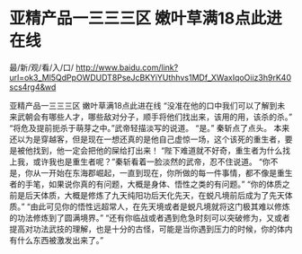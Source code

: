 # 亚精产品一三三三区 嫩叶草满18点此进在线

最/新/观/看/入/口/ http://www.baidu.com/link?url=ok3_Ml5QdPpOWDUDT8PseJcBKYiYUthhvs1MDf_XWaxIqoOiiz3h9rK40scs4rg4&wd


亚精产品一三三三区 嫩叶草满18点此进在线
 “没准在他的口中我们可以了解到未来武朝会有哪些人才，哪些敌对分子，顺手将他们找出来，该用的用，该杀的杀。”
    “将危及提前扼杀于萌芽之中。”武帝轻描淡写的说道。
    “是。”
    秦斩点了点头。
    本来还以为是穿越客，但是现在一想还真的是他自己虚惊一场，这个该死的重生者，要是被他找到，他一定会把他的屎给打出来！
    “陛下难道就不好奇，重生者为什么找上我，或许我也是重生者呢？”秦斩看着一脸淡然的武帝，忍不住说道。
    “你不是，你从一开始在东海郡崛起，一直到现在，你所做的每一件事情，都不像是重生者的手笔，如果说你真的有问题，大概是身体、悟性之类的有问题。”
    “你的体质之前是后天体质，大概是修炼了九天纯阳功后天化先天，在蜕凡境前后成为了先天体质。”
    “由此可见你的悟性远超常人，在先天境或者是蜕凡境就将这门极其难以修炼的功法修炼到了圆满境界。”
    “还有你临战或者遇到危急时刻可以突破修为，又或者提高对功法武技的理解，也是十分的古怪，可能是当你遇到压力的时候，你的体内有什么东西被激发出来了。”
